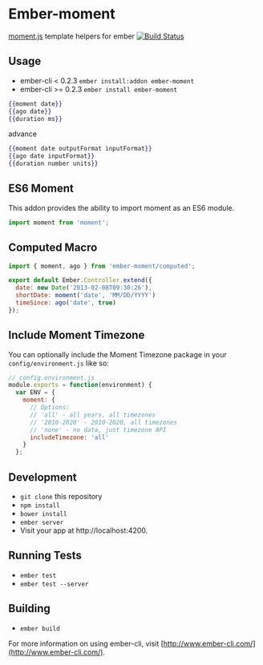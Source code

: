 # Ember-moment

[moment.js](http://momentjs.com) template helpers for ember [![Build Status](https://travis-ci.org/stefanpenner/ember-moment.svg?branch=master)](https://travis-ci.org/stefanpenner/ember-moment)

## Usage

* ember-cli < 0.2.3 `ember install:addon ember-moment`
* ember-cli >= 0.2.3 `ember install ember-moment`

```hbs
{{moment date}}
{{ago date}}
{{duration ms}}
```

advance

```hbs
{{moment date outputFormat inputFormat}}
{{ago date inputFormat}}
{{duration number units}}
```

## ES6 Moment

This addon provides the ability to import moment as an ES6 module.
```js
import moment from 'moment';
```

## Computed Macro

```js
import { moment, ago } from 'ember-moment/computed';

export default Ember.Controller.extend({
  date: new Date('2013-02-08T09:30:26'),
  shortDate: moment('date', 'MM/DD/YYYY')
  timeSince: ago('date', true)
});
```

## Include Moment Timezone

You can optionally include the Moment Timezone package in your `config/environment.js` like so:

```js
// config.environment.js
module.exports = function(environment) {
  var ENV = {
    moment: {
      // Options:
      // 'all' - all years, all timezones
      // '2010-2020' - 2010-2020, all timezones
      // 'none' - no data, just timezone API
      includeTimezone: 'all'
    }
  };
```

## Development

* `git clone` this repository
* `npm install`
* `bower install`
* `ember server`
* Visit your app at http://localhost:4200.

## Running Tests

* `ember test`
* `ember test --server`

## Building

* `ember build`

For more information on using ember-cli, visit [http://www.ember-cli.com/](http://www.ember-cli.com/).
